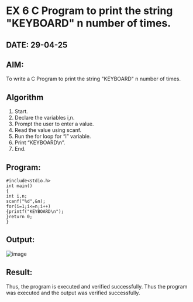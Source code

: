 # EX 6 C Program to print the string "KEYBOARD" n number of times.
## DATE: 29-04-25
## AIM:
To write a C Program to print the string "KEYBOARD" n number of times.

## Algorithm
1. Start.
2. Declare the variables i,n.
3. Prompt the user to enter a value.
4. Read the value using scanf.
5. Run the for loop for “i” variable.
6. Print “KEYBOARD\n”.
7. End.  

## Program:
```
#include<stdio.h> 
int main()
{
int i,n; 
scanf("%d",&n); 
for(i=1;i<=n;i++)
{printf("KEYBOARD\n");
}return 0;
}
```

## Output:
![image](https://github.com/user-attachments/assets/10fb2ecb-8704-4d2f-bb23-0ccc13b2a6d1)

## Result:
Thus, the program is executed and verified successfully.
Thus the program was executed and the output was verified successfully.
